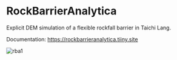 ﻿# RockBarrierAnalytica
Explicit DEM simulation of a flexible rockfall barrier in Taichi Lang.

Documentation:
https://rockbarrieranalytica.tiiny.site

![rba1](https://github.com/igasparini/RockBarrierAnalytica/assets/89297816/8ffdf758-a989-47eb-9206-9fb481c25b18)
